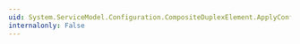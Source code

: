 ```yaml
---
uid: System.ServiceModel.Configuration.CompositeDuplexElement.ApplyConfiguration(System.ServiceModel.Channels.BindingElement)
internalonly: False
---
```

